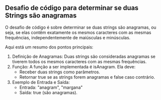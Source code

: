 ## Desafio de código para determinar se duas Strings são anagramas

O desafio de código é sobre determinar se duas strings são anagramas, ou seja, se elas contêm exatamente os mesmos caracteres com as mesmas frequências, independentemente de maiúsculas e minúsculas.

Aqui está um resumo dos pontos principais:

1. Definição de Anagramas: Duas strings são consideradas anagramas se tiverem todos os mesmos caracteres com as mesmas frequências.
2. Função: A função a ser implementada é isAnagram. Ela deve:
   - Receber duas strings como parâmetros.
   - Retornar true se as strings forem anagramas e false caso contrário.
3. Exemplo de Entrada e Saída:
   - Entrada: "anagram", "margana"
   - Saída: true (são anagramas).
